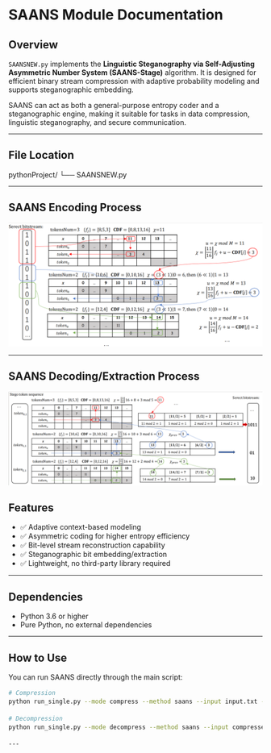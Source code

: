 # SAANS Module Documentation

## Overview

`SAANSNEW.py` implements the **Linguistic Steganography via Self-Adjusting Asymmetric Number System (SAANS-Stage)** algorithm. It is designed for efficient binary stream compression with adaptive probability modeling and supports steganographic embedding.

SAANS can act as both a general-purpose entropy coder and a steganographic engine, making it suitable for tasks in data compression, linguistic steganography, and secure communication.

---

## File Location



pythonProject/
└── SAANSNEW.py

---

## SAANS Encoding Process

![SAANS Encoding Process](./assets/encoding.png)

---

## SAANS Decoding/Extraction Process

![SAANS Decoding/Extraction Process](./assets/decoding.png)

## Features

- ✅ Adaptive context-based modeling  
- ✅ Asymmetric coding for higher entropy efficiency  
- ✅ Bit-level stream reconstruction capability  
- ✅ Steganographic bit embedding/extraction  
- ✅ Lightweight, no third-party library required  

---

## Dependencies

- Python 3.6 or higher  
- Pure Python, no external dependencies

---

## How to Use

You can run SAANS directly through the main script:

```bash
# Compression
python run_single.py --mode compress --method saans --input input.txt --output compressed.bin

# Decompression
python run_single.py --mode decompress --method saans --input compressed.bin --output recovered.txt

---





